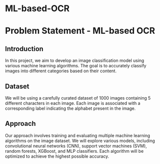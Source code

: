 # ML-based-OCR

# Problem Statement - ML-based OCR

## Introduction
In this project, we aim to develop an image classification model using various machine learning algorithms. The goal is to accurately classify images into different categories based on their content.

## Dataset
We will be using a carefully curated dataset of 1000 images containing 5 different characters in each image. Each image is associated with a corresponding label indicating the alphabet present in the image.

## Approach
Our approach involves training and evaluating multiple machine learning algorithms on the image dataset. We will explore various models, including convolutional neural networks (CNN), support vector machines (SVM), random forests, XGBoost, and MLP classifiers. Each algorithm will be optimized to achieve the highest possible accuracy.
